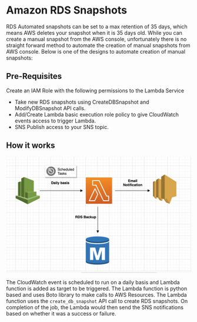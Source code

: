 # Amazon RDS Snapshots

RDS Automated snapshots can be set to a max retention of 35 days, which means AWS deletes your snapshot when it is 35 days old. While you can create a manual snapshot from the AWS console, unfortunately there is no straight forward method to automate the creation of manual snapshots from AWS console. Below is one of the designs to automate creation of manual snapshots:

## Pre-Requisites

Create an IAM Role with the following permissions to the Lambda Service

* Take new RDS snapshots using CreateDBSnapshot and ModifyDBSnapshot API calls.
* Add/Create Lambda basic execution role policy to give CloudWatch events access to trigger Lambda.
* SNS Publish access to your SNS topic.


## How it works

![RDS Backup Design Flow](https://raw.githubusercontent.com/rsram312/automated-rds-snapshots/master/rds-backup-design.png)

The CloudWatch event is scheduled to run on a daily basis and Lambda function is added as target to be triggered. The Lambda function is python based and uses Boto library to make calls to AWS Resources. The Lambda function uses the `create_db_snapshot` API call to create RDS snapshots. On completion of the job, the Lambda would then send the SNS notifications based on whether it was a success or failure.
